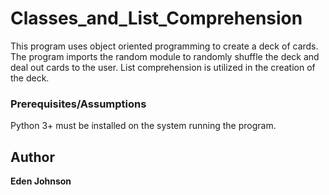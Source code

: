 # Classes_and_List_Comprehension

This program uses object oriented programming to create a deck of cards. The 
program imports the random module to randomly shuffle the deck and deal out
cards to the user. List comprehension is utilized in the creation of the deck.


### Prerequisites/Assumptions

Python 3+ must be installed on the system running the program. 

## Author

**Eden Johnson** 

